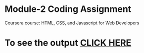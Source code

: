 

# Module-2 Coding Assignment

Coursera course: HTML, CSS, and Javascript for Web Developers

# To see the output [CLICK HERE](https://github.com/GHbulut/Coursera-HTML-CSS-and-JavaScript-for-Web-Developers/blob/a9286cc2e7cc23a7a1e9db5d2efa6e27c094ef8d/Module%202/index.module2.html)

